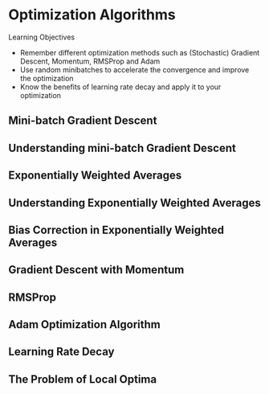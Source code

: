 # Optimization Algorithms
Learning Objectives

- Remember different optimization methods such as (Stochastic) Gradient Descent, Momentum, RMSProp and Adam
- Use random minibatches to accelerate the convergence and improve the optimization
- Know the benefits of learning rate decay and apply it to your optimization

## Mini-batch Gradient Descent

## Understanding mini-batch Gradient Descent

## Exponentially Weighted Averages

## Understanding Exponentially Weighted Averages

## Bias Correction in Exponentially Weighted Averages

## Gradient Descent with Momentum

## RMSProp

## Adam Optimization Algorithm

## Learning Rate Decay

## The Problem of Local Optima
  
